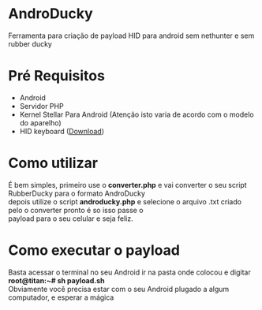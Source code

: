 # AndroDucky
Ferramenta para criação de payload HID para android sem nethunter e sem rubber ducky
# Pré Requisitos
<ul>
<li>Android</li>
<li>Servidor PHP</li>
<li>Kernel Stellar Para Android (Atenção isto varia de acordo com o modelo do aparelho)</li>
<li>HID keyboard (<a target='_blank' href='https://github.com/pelya/android-keyboard-gadget/tree/master/hid-gadget-test'>Download</a>)</li>
</ul>
<h1>Como utilizar</h1>
<p>É bem simples, primeiro use o <b>converter.php</b> e vai converter o seu script RubberDucky para o formato AndroDucky<br>
depois utilize o script <b>androducky.php</b> e selecione o arquivo .txt criado pelo o converter pronto é so isso passe o <br>payload para o seu celular e seja feliz.
</p>
<h1>Como executar o payload</h1>
<p>Basta acessar o terminal no seu Android ir na pasta onde colocou e digitar<br>
<b>root@titan:~# sh payload.sh</b><br>
Obviamente você precisa estar com o seu Android plugado a algum computador, e esperar a mágica<br>
</p>
